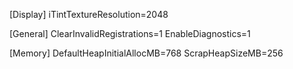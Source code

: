 [Display]
iTintTextureResolution=2048

[General]
ClearInvalidRegistrations=1
EnableDiagnostics=1

[Memory]
DefaultHeapInitialAllocMB=768
ScrapHeapSizeMB=256

